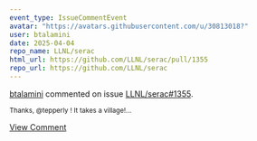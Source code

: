 ```yaml
---
event_type: IssueCommentEvent
avatar: "https://avatars.githubusercontent.com/u/30813018?"
user: btalamini
date: 2025-04-04
repo_name: LLNL/serac
html_url: https://github.com/LLNL/serac/pull/1355
repo_url: https://github.com/LLNL/serac
---
```


<a href='https://github.com/btalamini' target='_blank'>btalamini</a> commented on issue <a href='https://github.com/LLNL/serac/pull/1355' target='_blank'>LLNL/serac#1355</a>.

<small>Thanks, @tepperly ! It takes a village!...</small>

<a href='https://github.com/LLNL/serac/pull/1355' target='_blank'>View Comment</a>